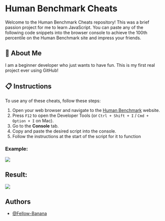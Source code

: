 # Human Benchmark Cheats

Welcome to the Human Benchmark Cheats repository! This was a brief passion project for me to learn JavaScript. You can paste any of the following code snippets into the browser console to achieve the 100th percentile on the Human Benchmark site and impress your friends.

## 🚀 About Me
I am a beginner developer who just wants to have fun. This is my first real project ever using GitHub!

## 📋 Instructions

To use any of these cheats, follow these steps:

1. Open your web browser and navigate to the [Human Benchmark](https://www.humanbenchmark.com/) website.
2. Press `F12` to open the Developer Tools (or `Ctrl + Shift + I` / `Cmd + Option + I` on Mac).
3. Go to the **Console** tab.
4. Copy and paste the desired script into the console.
5. Follow the instructions at the start of the script for it to function

### Example: 
![](https://i.imgur.com/Cj5ykDQ.png)

## Result:
![](https://i.imgur.com/Z9oUeHb.png)

## Authors

- [@Fellow-Banana](https://www.github.com/Fellow-Banana)
